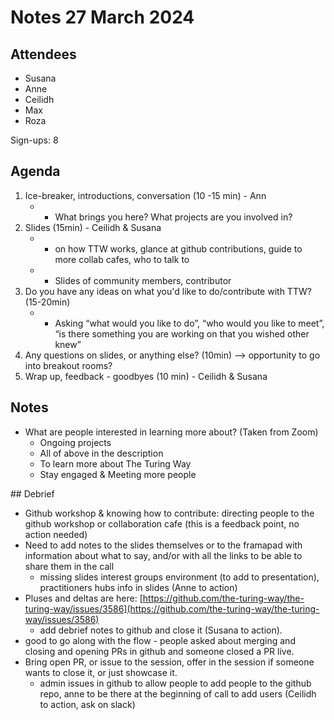 # Notes 27 March 2024

## Attendees

* Susana
* Anne 
* Ceilidh
* Max
* Roza

Sign-ups: 8

## Agenda

1) Ice-breaker, introductions, conversation (10 -15 min) - Ann
   * - What brings you here? What projects are you involved in?
2) Slides (15min) - Ceilidh & Susana
   * - on how TTW works, glance at github contributions, guide to more collab cafes, who to talk to
   * - Slides of community members, contributor 
3) Do you have any ideas on what you'd like to do/contribute with TTW? (15-20min) 
   * - Asking  “what would you like to do”, “who would you like to meet”, “is there something you are working on that you wished other knew”
4) Any questions on slides, or anything else? (10min) --> opportunity to go into breakout rooms?
5)  Wrap up, feedback - goodbyes (10 min) - Ceilidh & Susana

 ## Notes

* What are people interested in learning more about? (Taken from Zoom)
    * Ongoing projects      
    * All of above in the description
    * To learn more about The Turing Way
    * Stay engaged \& Meeting more people

## Debrief

* Github workshop \& knowing how to contribute: directing people to the github workshop or collaboration cafe (this is a feedback point, no action needed)
* Need to add notes to the slides themselves or to the framapad with information about what to say, and/or with all the links to be able to share them in the call
    * missing slides interest groups environment (to add to presentation), practitioners hubs info in slides (Anne to action)
* Pluses and deltas are here: [https://github.com/the-turing-way/the-turing-way/issues/3586](https://github.com/the-turing-way/the-turing-way/issues/3586)
    * add debrief notes to github and close it (Susana to action).
* good to go along with the flow - people asked about merging and closing and opening PRs in github and someone closed a PR live.
* Bring open PR, or issue to the session, offer in the session if someone wants to close it, or just showcase it. 
    * admin issues in github to allow people to add people to the github repo, anne to be there at the beginning of call to add users (Ceilidh to action, ask on slack)